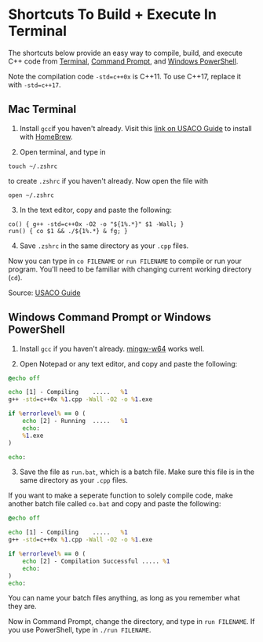 # Shortcuts To Build + Execute In Terminal

The shortcuts below provide an easy way to compile, build, and execute C++ code from [Terminal](https://en.wikipedia.org/wiki/Terminal_(macOS)), [Command Prompt](https://en.wikipedia.org/wiki/Cmd.exe), and [Windows PowerShell](https://docs.microsoft.com/en-us/windows-server/administration/windows-commands/powershell).

Note the compilation code `-std=c++0x` is C++11. To use C++17, replace it with `-std=c++17`.


## Mac Terminal

1. Install `gcc`if you haven't already. Visit this [link on USACO Guide](https://usaco.guide/general/cpp-command?lang=cpp#on-mac) to install with [HomeBrew](https://brew.sh/).

2. Open terminal, and type in

```
touch ~/.zshrc
```

to create `.zshrc` if you haven't already. Now open the file with
```zshrc
open ~/.zshrc
```
3. In the text editor, copy and paste the following:

```
co() { g++ -std=c++0x -O2 -o "${1%.*}" $1 -Wall; }
run() { co $1 && ./${1%.*} & fg; }
```

4. Save `.zshrc` in the same directory as your `.cpp` files.

Now you can type in `co FILENAME` or  `run FILENAME` to compile or run your program. You'll need to be familiar with changing current working directory (`cd`). 

Source: [USACO Guide](https://usaco.guide/general/cpp-command?lang=cpp#mac-specific)

## Windows Command Prompt or Windows PowerShell

1. Install `gcc` if you haven't already. [mingw-w64](http://mingw-w64.org/doku.php/download) works well.

2. Open Notepad or any text editor, and copy and paste the following:

```bat
@echo off

echo [1] - Compiling	.....	%1
g++ -std=c++0x %1.cpp -Wall -O2 -o %1.exe

if %errorlevel% == 0 (
    echo [2] - Running	.....	%1
    echo:
    %1.exe
)

echo:
```

3. Save the file as `run.bat`, which is a batch file. Make sure this file is in the same directory as your `.cpp` files.

If you want to make a seperate function to solely compile code, make another batch file called `co.bat` and copy and paste the following: 

```bat
@echo off

echo [1] - Compiling	.....	%1
g++ -std=c++0x %1.cpp -Wall -O2 -o %1.exe

if %errorlevel% == 0 (
    echo [2] - Compilation Successful ..... %1
    echo:
)
echo:
```
You can name your batch files anything, as long as you remember what they are.


Now in Command Prompt, change the directory, and type in `run FILENAME`.
If you use PowerShell, type in `./run FILENAME`.
